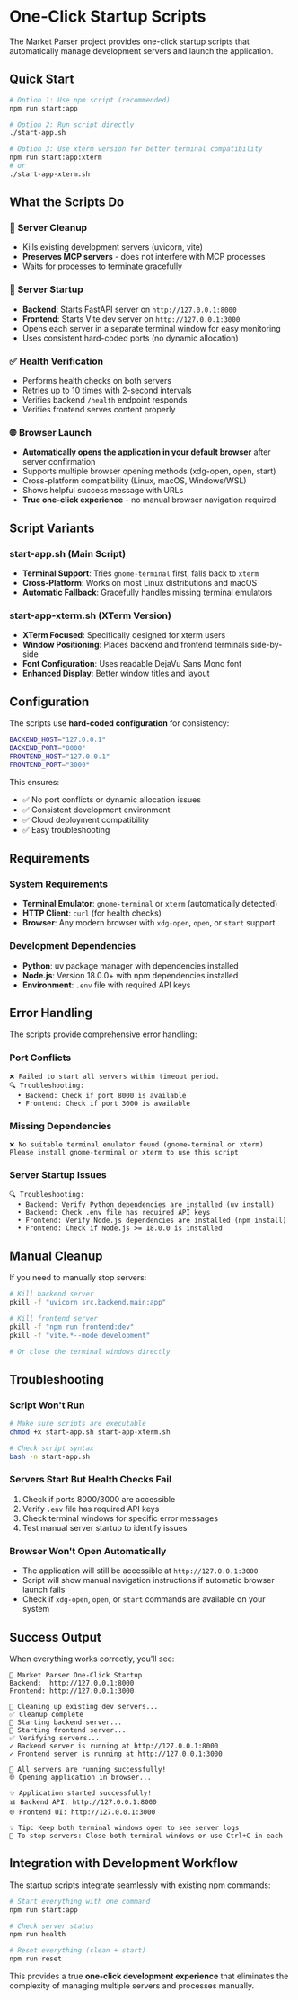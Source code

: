 # One-Click Startup Scripts

The Market Parser project provides one-click startup scripts that automatically manage development servers and launch the application.

## Quick Start

```bash
# Option 1: Use npm script (recommended)
npm run start:app

# Option 2: Run script directly
./start-app.sh

# Option 3: Use xterm version for better terminal compatibility
npm run start:app:xterm
# or
./start-app-xterm.sh
```

## What the Scripts Do

### 🔄 Server Cleanup
- Kills existing development servers (uvicorn, vite)
- **Preserves MCP servers** - does not interfere with MCP processes
- Waits for processes to terminate gracefully

### 🚀 Server Startup
- **Backend**: Starts FastAPI server on `http://127.0.0.1:8000`
- **Frontend**: Starts Vite dev server on `http://127.0.0.1:3000`
- Opens each server in a separate terminal window for easy monitoring
- Uses consistent hard-coded ports (no dynamic allocation)

### ✅ Health Verification
- Performs health checks on both servers
- Retries up to 10 times with 2-second intervals
- Verifies backend `/health` endpoint responds
- Verifies frontend serves content properly

### 🌐 Browser Launch
- **Automatically opens the application in your default browser** after server confirmation
- Supports multiple browser opening methods (xdg-open, open, start)
- Cross-platform compatibility (Linux, macOS, Windows/WSL)
- Shows helpful success message with URLs
- **True one-click experience** - no manual browser navigation required

## Script Variants

### start-app.sh (Main Script)
- **Terminal Support**: Tries `gnome-terminal` first, falls back to `xterm`
- **Cross-Platform**: Works on most Linux distributions and macOS
- **Automatic Fallback**: Gracefully handles missing terminal emulators

### start-app-xterm.sh (XTerm Version)
- **XTerm Focused**: Specifically designed for xterm users
- **Window Positioning**: Places backend and frontend terminals side-by-side
- **Font Configuration**: Uses readable DejaVu Sans Mono font
- **Enhanced Display**: Better window titles and layout

## Configuration

The scripts use **hard-coded configuration** for consistency:

```bash
BACKEND_HOST="127.0.0.1"
BACKEND_PORT="8000"
FRONTEND_HOST="127.0.0.1"
FRONTEND_PORT="3000"
```

This ensures:
- ✅ No port conflicts or dynamic allocation issues
- ✅ Consistent development environment
- ✅ Cloud deployment compatibility
- ✅ Easy troubleshooting

## Requirements

### System Requirements
- **Terminal Emulator**: `gnome-terminal` or `xterm` (automatically detected)
- **HTTP Client**: `curl` (for health checks)
- **Browser**: Any modern browser with `xdg-open`, `open`, or `start` support

### Development Dependencies
- **Python**: uv package manager with dependencies installed
- **Node.js**: Version 18.0.0+ with npm dependencies installed
- **Environment**: `.env` file with required API keys

## Error Handling

The scripts provide comprehensive error handling:

### Port Conflicts
```
❌ Failed to start all servers within timeout period.
🔍 Troubleshooting:
  • Backend: Check if port 8000 is available
  • Frontend: Check if port 3000 is available
```

### Missing Dependencies
```
❌ No suitable terminal emulator found (gnome-terminal or xterm)
Please install gnome-terminal or xterm to use this script
```

### Server Startup Issues
```
🔍 Troubleshooting:
  • Backend: Verify Python dependencies are installed (uv install)
  • Backend: Check .env file has required API keys
  • Frontend: Verify Node.js dependencies are installed (npm install)
  • Frontend: Check if Node.js >= 18.0.0 is installed
```

## Manual Cleanup

If you need to manually stop servers:

```bash
# Kill backend server
pkill -f "uvicorn src.backend.main:app"

# Kill frontend server
pkill -f "npm run frontend:dev"
pkill -f "vite.*--mode development"

# Or close the terminal windows directly
```

## Troubleshooting

### Script Won't Run
```bash
# Make sure scripts are executable
chmod +x start-app.sh start-app-xterm.sh

# Check script syntax
bash -n start-app.sh
```

### Servers Start But Health Checks Fail
1. Check if ports 8000/3000 are accessible
2. Verify `.env` file has required API keys
3. Check terminal windows for specific error messages
4. Test manual server startup to identify issues

### Browser Won't Open Automatically
- The application will still be accessible at `http://127.0.0.1:3000`
- Script will show manual navigation instructions if automatic browser launch fails
- Check if `xdg-open`, `open`, or `start` commands are available on your system

## Success Output

When everything works correctly, you'll see:

```
🎯 Market Parser One-Click Startup
Backend:  http://127.0.0.1:8000
Frontend: http://127.0.0.1:3000

🔄 Cleaning up existing dev servers...
✅ Cleanup complete
🚀 Starting backend server...
🚀 Starting frontend server...
✅ Verifying servers...
✓ Backend server is running at http://127.0.0.1:8000
✓ Frontend server is running at http://127.0.0.1:3000

🎉 All servers are running successfully!
🌐 Opening application in browser...

✨ Application started successfully!
📊 Backend API: http://127.0.0.1:8000
🌐 Frontend UI: http://127.0.0.1:3000

💡 Tip: Keep both terminal windows open to see server logs
🛑 To stop servers: Close both terminal windows or use Ctrl+C in each
```

## Integration with Development Workflow

The startup scripts integrate seamlessly with existing npm commands:

```bash
# Start everything with one command
npm run start:app

# Check server status
npm run health

# Reset everything (clean + start)
npm run reset
```

This provides a true **one-click development experience** that eliminates the complexity of managing multiple servers and processes manually.